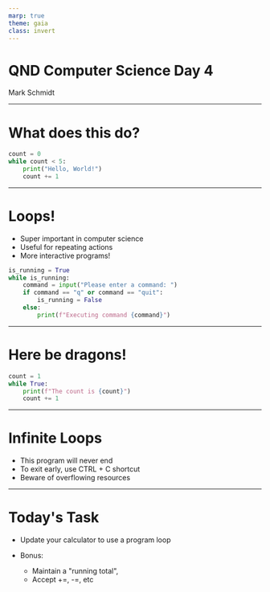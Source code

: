 ```yaml
---
marp: true
theme: gaia
class: invert
---
```


# QND Computer Science Day 4
Mark Schmidt

--- 

# What does this do?

```python
count = 0
while count < 5:
    print("Hello, World!")
    count += 1

```

<!-- Introduces += shorthand -->

---

# Loops!

- Super important in computer science
- Useful for repeating actions
- More interactive programs!

```python
is_running = True
while is_running:
    command = input("Please enter a command: ")
    if command == "q" or command == "quit":
        is_running = False 
    else:
        print(f"Executing command {command}")
```
<!-- Introduce break as an alternative-->

---

# Here be dragons!

```python
count = 1
while True:
    print(f"The count is {count}")
    count += 1
```

<!-- Infinite loop -->
---

# Infinite Loops

- This program will never end
- To exit early, use CTRL + C shortcut
- Beware of overflowing resources

<!-- Python is smarter than most languages with this-->
---

# Today's Task

- Update your calculator to use a program loop

- Bonus:
    - Maintain a "running total", 
    - Accept +=, -=, etc


